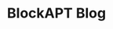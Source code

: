 ---
title: BlockAPT Blog
description: Get unique perspectives on the latest issues, threats, techniques, and technologies facing the cybersecurity industry from our global experts.
url: https://www.blockapt.com/blogs/
image:
    # url: '/assets/images/cafe.png'
    # alt: 'Cafe'
tags: ['blog']
pubDate: 2023-11-27
draft: false
---